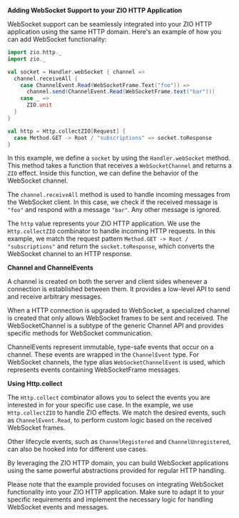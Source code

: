 **Adding WebSocket Support to your ZIO HTTP Application**

WebSocket support can be seamlessly integrated into your ZIO HTTP application using the same HTTP domain. Here's an example of how you can add WebSocket functionality:

```scala
import zio.http._
import zio._

val socket = Handler.webSocket { channel =>
  channel.receiveAll {
    case ChannelEvent.Read(WebSocketFrame.Text("foo")) =>
      channel.send(ChannelEvent.Read(WebSocketFrame.text("bar")))
    case _ =>
      ZIO.unit
  }
}

val http = Http.collectZIO[Request] {
  case Method.GET -> Root / "subscriptions" => socket.toResponse
}
```

In this example, we define a `socket` by using the `Handler.webSocket` method. This method takes a function that receives a `WebSocketChannel` and returns a `ZIO` effect. Inside this function, we can define the behavior of the WebSocket channel.

The `channel.receiveAll` method is used to handle incoming messages from the WebSocket client. In this case, we check if the received message is `"foo"` and respond with a message `"bar"`. Any other message is ignored.

The `http` value represents your ZIO HTTP application. We use the `Http.collectZIO` combinator to handle incoming HTTP requests. In this example, we match the request pattern `Method.GET -> Root / "subscriptions"` and return the `socket.toResponse`, which converts the WebSocket channel to an HTTP response.

**Channel and ChannelEvents**

A channel is created on both the server and client sides whenever a connection is established between them. It provides a low-level API to send and receive arbitrary messages.

When a HTTP connection is upgraded to WebSocket, a specialized channel is created that only allows WebSocket frames to be sent and received. The WebSocketChannel is a subtype of the generic Channel API and provides specific methods for WebSocket communication.

ChannelEvents represent immutable, type-safe events that occur on a channel. These events are wrapped in the `ChannelEvent` type. For WebSocket channels, the type alias `WebSocketChannelEvent` is used, which represents events containing WebSocketFrame messages.

**Using Http.collect**

The `Http.collect` combinator allows you to select the events you are interested in for your specific use case. In the example, we use `Http.collectZIO` to handle ZIO effects. We match the desired events, such as `ChannelEvent.Read`, to perform custom logic based on the received WebSocket frames.

Other lifecycle events, such as `ChannelRegistered` and `ChannelUnregistered`, can also be hooked into for different use cases.

By leveraging the ZIO HTTP domain, you can build WebSocket applications using the same powerful abstractions provided for regular HTTP handling.

Please note that the example provided focuses on integrating WebSocket functionality into your ZIO HTTP application. Make sure to adapt it to your specific requirements and implement the necessary logic for handling WebSocket events and messages.
